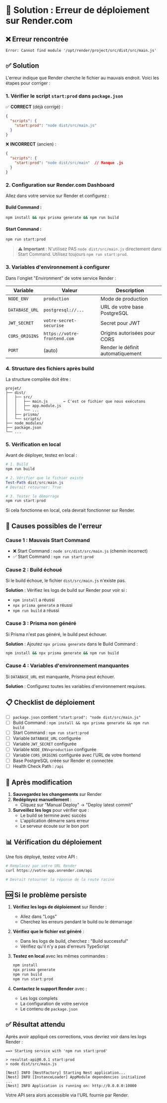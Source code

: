 # 🔧 Solution : Erreur de déploiement sur Render.com

## ❌ Erreur rencontrée

```
Error: Cannot find module '/opt/render/project/src/dist/src/main.js'
```

## ✅ Solution

L'erreur indique que Render cherche le fichier au mauvais endroit. Voici les étapes pour corriger :

### 1. Vérifier le script `start:prod` dans `package.json`

✅ **CORRECT** (déjà corrigé) :
```json
{
  "scripts": {
    "start:prod": "node dist/src/main.js"
  }
}
```

❌ **INCORRECT** (ancien) :
```json
{
  "scripts": {
    "start:prod": "node dist/src/main"  // Manque .js
  }
}
```

### 2. Configuration sur Render.com Dashboard

Allez dans votre service sur Render et configurez :

#### **Build Command** :
```bash
npm install && npx prisma generate && npm run build
```

#### **Start Command** :
```bash
npm run start:prod
```

> ⚠️ **Important** : N'utilisez PAS `node dist/src/main.js` directement dans Start Command. Utilisez toujours `npm run start:prod`.

### 3. Variables d'environnement à configurer

Dans l'onglet "Environment" de votre service Render :

| Variable | Valeur | Description |
|----------|--------|-------------|
| `NODE_ENV` | `production` | Mode de production |
| `DATABASE_URL` | `postgresql://...` | URL de votre base PostgreSQL |
| `JWT_SECRET` | `votre-secret-securise` | Secret pour JWT |
| `CORS_ORIGINS` | `https://votre-frontend.com` | Origins autorisées pour CORS |
| `PORT` | (auto) | Render le définit automatiquement |

### 4. Structure des fichiers après build

La structure compilée doit être :

```
projet/
├── dist/
│   ├── src/
│   │   ├── main.js       ← C'est ce fichier que nous exécutons
│   │   ├── app.module.js
│   │   └── ...
│   ├── prisma/
│   └── scripts/
├── node_modules/
├── package.json
└── ...
```

### 5. Vérification en local

Avant de déployer, testez en local :

```powershell
# 1. Build
npm run build

# 2. Vérifier que le fichier existe
Test-Path dist/src/main.js
# Devrait retourner: True

# 3. Tester le démarrage
npm run start:prod
```

Si cela fonctionne en local, cela devrait fonctionner sur Render.

## 🐛 Causes possibles de l'erreur

### Cause 1 : Mauvais Start Command
- ❌ Start Command : `node src/dist/src/main.js` (chemin incorrect)
- ✅ Start Command : `npm run start:prod`

### Cause 2 : Build échoué
Si le build échoue, le fichier `dist/src/main.js` n'existe pas.

**Solution** : Vérifiez les logs de build sur Render pour voir si :
- `npm install` a réussi
- `npx prisma generate` a réussi
- `npm run build` a réussi

### Cause 3 : Prisma non généré
Si Prisma n'est pas généré, le build peut échouer.

**Solution** : Ajoutez `npx prisma generate` dans le Build Command :
```bash
npm install && npx prisma generate && npm run build
```

### Cause 4 : Variables d'environnement manquantes
Si `DATABASE_URL` est manquante, Prisma peut échouer.

**Solution** : Configurez toutes les variables d'environnement requises.

## 📋 Checklist de déploiement

- [ ] `package.json` contient `"start:prod": "node dist/src/main.js"`
- [ ] Build Command : `npm install && npx prisma generate && npm run build`
- [ ] Start Command : `npm run start:prod`
- [ ] Variable `DATABASE_URL` configurée
- [ ] Variable `JWT_SECRET` configurée
- [ ] Variable `NODE_ENV=production` configurée
- [ ] Variable `CORS_ORIGINS` configurée avec l'URL de votre frontend
- [ ] Base PostgreSQL créée sur Render et connectée
- [ ] Health Check Path : `/api`

## 🔄 Après modification

1. **Sauvegardez les changements** sur Render
2. **Redéployez manuellement** :
   - Cliquez sur "Manual Deploy" → "Deploy latest commit"
3. **Surveillez les logs** pour vérifier que :
   - Le build se termine avec succès
   - L'application démarre sans erreur
   - Le serveur écoute sur le bon port

## 📊 Vérification du déploiement

Une fois déployé, testez votre API :

```bash
# Remplacez par votre URL Render
curl https://votre-app.onrender.com/api

# Devrait retourner la réponse de la route racine
```

## 🆘 Si le problème persiste

1. **Vérifiez les logs de déploiement** sur Render :
   - Allez dans "Logs"
   - Cherchez les erreurs pendant le build ou le démarrage

2. **Vérifiez que le fichier est généré** :
   - Dans les logs de build, cherchez : "Build successful"
   - Vérifiez qu'il n'y a pas d'erreurs TypeScript

3. **Testez en local** avec les mêmes commandes :
   ```powershell
   npm install
   npx prisma generate
   npm run build
   npm run start:prod
   ```

4. **Contactez le support Render** avec :
   - Les logs complets
   - La configuration de votre service
   - Le contenu de `package.json`

## ✅ Résultat attendu

Après avoir appliqué ces corrections, vous devriez voir dans les logs Render :

```
==> Starting service with 'npm run start:prod'

> resultat-api@0.0.1 start:prod
> node dist/src/main.js

[Nest] INFO [NestFactory] Starting Nest application...
[Nest] INFO [InstanceLoader] AppModule dependencies initialized
...
[Nest] INFO Application is running on: http://0.0.0.0:10000
```

Votre API sera alors accessible via l'URL fournie par Render.

